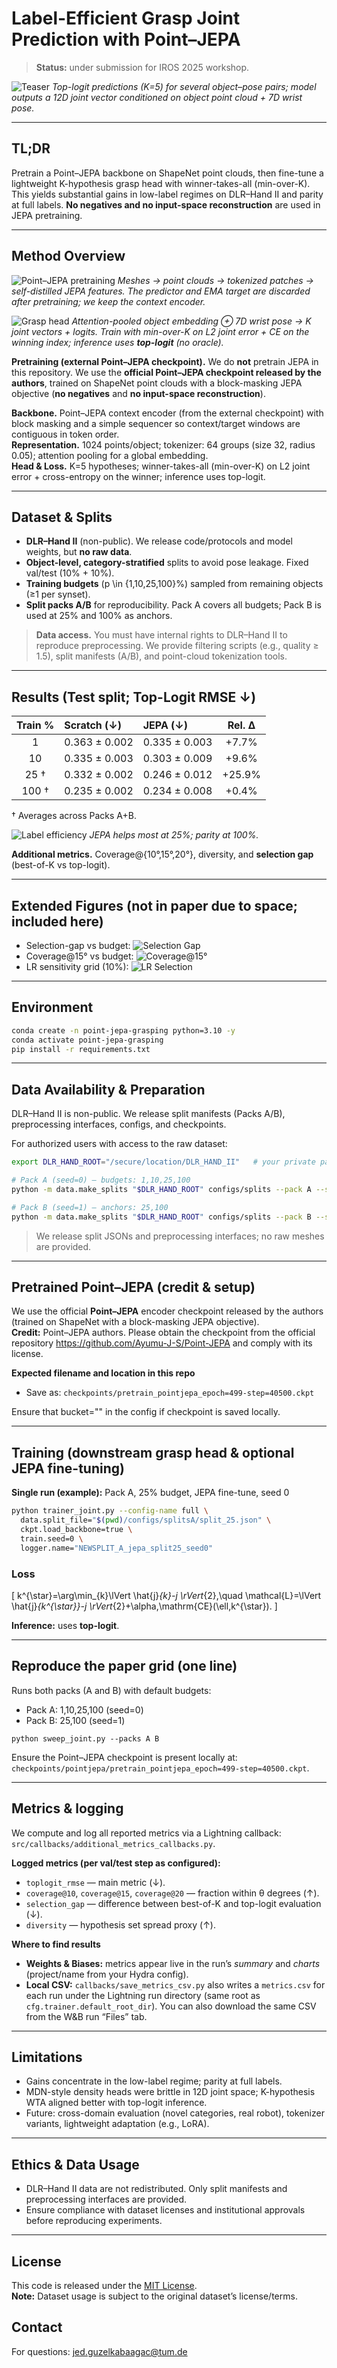 # Label-Efficient Grasp Joint Prediction with Point–JEPA

> **Status:** under submission for IROS 2025 workshop.

![Teaser](artifacts/grasps.png)
*Top-logit predictions (K=5) for several object–pose pairs; model outputs a 12D joint vector conditioned on object point cloud + 7D wrist pose.*

---

## TL;DR
Pretrain a Point–JEPA backbone on ShapeNet point clouds, then fine-tune a lightweight K-hypothesis grasp head with winner-takes-all (min-over-K). This yields substantial gains in low-label regimes on DLR–Hand II and parity at full labels. **No negatives and no input-space reconstruction** are used in JEPA pretraining.

---

## Method Overview

![Point–JEPA pretraining](artifacts/pretrain.png)
*Meshes → point clouds → tokenized patches → self-distilled JEPA features. The predictor and EMA target are discarded after pretraining; we keep the context encoder.*


![Grasp head](artifacts/full_pipe.png)
*Attention-pooled object embedding ⊕ 7D wrist pose → K joint vectors + logits. Train with min-over-K on L2 joint error + CE on the winning index; inference uses **top-logit** (no oracle).*

**Pretraining (external Point–JEPA checkpoint).** We do **not** pretrain JEPA in this repository. We use the **official Point–JEPA checkpoint released by the authors**, trained on ShapeNet point clouds with a block-masking JEPA objective (**no negatives** and **no input-space reconstruction**).

**Backbone.** Point–JEPA context encoder (from the external checkpoint) with block masking and a simple sequencer so context/target windows are contiguous in token order.  
**Representation.** 1024 points/object; tokenizer: 64 groups (size 32, radius 0.05); attention pooling for a global embedding.  
**Head & Loss.** K=5 hypotheses; winner-takes-all (min-over-K) on L2 joint error + cross-entropy on the winner; inference uses top-logit.

---

## Dataset & Splits

- **DLR–Hand II** (non-public). We release code/protocols and model weights, but **no raw data**.  
- **Object-level, category-stratified** splits to avoid pose leakage. Fixed val/test (10% + 10%).  
- **Training budgets** \(p \in \{1,10,25,100\}\%\) sampled from remaining objects (≥1 per synset).  
- **Split packs A/B** for reproducibility. Pack A covers all budgets; Pack B is used at 25% and 100% as anchors.

> **Data access.** You must have internal rights to DLR–Hand II to reproduce preprocessing. We provide filtering scripts (e.g., quality ≥ 1.5), split manifests (A/B), and point-cloud tokenization tools.

---

## Results (Test split; Top-Logit RMSE ↓)

| Train % | Scratch (↓)      | JEPA (↓)         | Rel. Δ |
|:------:|:------------------|:-----------------|:------:|
| 1      | 0.363 ± 0.002     | 0.335 ± 0.003    | +7.7%  |
| 10     | 0.335 ± 0.003     | 0.303 ± 0.009    | +9.6%  |
| 25 †   | 0.332 ± 0.002     | 0.246 ± 0.012    | +25.9% |
| 100 †  | 0.235 ± 0.002     | 0.234 ± 0.008    | +0.4%  |


† Averages across Packs A+B.

![Label efficiency](artifacts/label_efficiency.png)
*JEPA helps most at 25%; parity at 100%.*

**Additional metrics.** Coverage@{10°,15°,20°}, diversity, and **selection gap** (best-of-K vs top-logit).

---

## Extended Figures (not in paper due to space; included here)

- Selection-gap vs budget: ![Selection Gap](artifacts/selection_gap.png)
- Coverage@15° vs budget: ![Coverage@15°](artifacts/coverage15.png)
- LR sensitivity grid (10%): ![LR Selection](artifacts/ft_lr.png) 

---

## Environment

```bash
conda create -n point-jepa-grasping python=3.10 -y
conda activate point-jepa-grasping
pip install -r requirements.txt
```

---

## Data Availability & Preparation

DLR–Hand II is non-public. We release split manifests (Packs A/B), preprocessing interfaces, configs, and checkpoints.

For authorized users with access to the raw dataset:

```bash
export DLR_HAND_ROOT="/secure/location/DLR_HAND_II"   # your private path

# Pack A (seed=0) — budgets: 1,10,25,100
python -m data.make_splits "$DLR_HAND_ROOT" configs/splits --pack A --seed 0 --budgets 1 10 25 100

# Pack B (seed=1) — anchors: 25,100
python -m data.make_splits "$DLR_HAND_ROOT" configs/splits --pack B --seed 1 --budgets 25 100

```

> We release split JSONs and preprocessing interfaces; no raw meshes are provided.

---

## Pretrained Point–JEPA (credit & setup)

We use the official **Point–JEPA** encoder checkpoint released by the authors (trained on ShapeNet with a block-masking JEPA objective).  
**Credit:** Point–JEPA authors. Please obtain the checkpoint from the official repository https://github.com/Ayumu-J-S/Point-JEPA and comply with its license.

**Expected filename and location in this repo**
- Save as: `checkpoints/pretrain_pointjepa_epoch=499-step=40500.ckpt`

Ensure that bucket="" in the config if checkpoint is saved locally.

---
## Training (downstream grasp head & optional JEPA fine-tuning)

**Single run (example):** Pack A, 25% budget, JEPA fine-tune, seed 0

```bash
python trainer_joint.py --config-name full \
  data.split_file="$(pwd)/configs/splitsA/split_25.json" \
  ckpt.load_backbone=true \
  train.seed=0 \
  logger.name="NEWSPLIT_A_jepa_split25_seed0"
```

### Loss
\[
k^{\star}=\arg\min_{k}\lVert \hat{j}_{k}-j \rVert_{2},\quad
\mathcal{L}=\lVert \hat{j}_{k^{\star}}-j \rVert_{2}+\alpha\,\mathrm{CE}(\ell,k^{\star}).
\]

**Inference:** uses **top-logit**.

---

## Reproduce the paper grid (one line)

Runs both packs (A and B) with default budgets:
 - Pack A: 1,10,25,100 (seed=0)
 - Pack B: 25,100      (seed=1)


`python sweep_joint.py --packs A B`

Ensure the Point–JEPA checkpoint is present locally at: `checkpoints/pointjepa/pretrain_pointjepa_epoch=499-step=40500.ckpt`.

---

## Metrics & logging

We compute and log all reported metrics via a Lightning callback:
`src/callbacks/additional_metrics_callbacks.py`.

**Logged metrics (per val/test step as configured):**
- `toplogit_rmse` — main metric (↓).
- `coverage@10`, `coverage@15`, `coverage@20` — fraction within θ degrees (↑).
- `selection_gap` — difference between best-of-K and top-logit evaluation (↓).
- `diversity` — hypothesis set spread proxy (↑).

**Where to find results**
- **Weights & Biases:** metrics appear live in the run’s *summary* and *charts* (project/name from your Hydra config).
- **Local CSV:** `callbacks/save_metrics_csv.py` also writes a `metrics.csv` for each run under the Lightning run directory (same root as `cfg.trainer.default_root_dir`). You can also download the same CSV from the W&B run “Files” tab.

---

## Limitations

- Gains concentrate in the low-label regime; parity at full labels.  
- MDN-style density heads were brittle in 12D joint space; K-hypothesis WTA aligned better with top-logit inference.  
- Future: cross-domain evaluation (novel categories, real robot), tokenizer variants, lightweight adaptation (e.g., LoRA).

---

## Ethics & Data Usage

- DLR–Hand II data are not redistributed. Only split manifests and preprocessing interfaces are provided.  
- Ensure compliance with dataset licenses and institutional approvals before reproducing experiments.

---

## License

This code is released under the [MIT License](LICENSE).  
**Note:** Dataset usage is subject to the original dataset’s license/terms.

## Contact

For questions: jed.guzelkabaagac@tum.de

